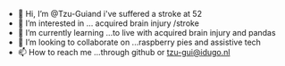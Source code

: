 - 👋 Hi, I’m @Tzu-Guiand i've suffered a stroke at 52
- 👀 I’m interested in ... acquired brain injury /stroke
- 🌱 I’m currently learning ...to live with acquired brain injury  and pandas
- 💞️ I’m looking to collaborate on ...raspberry pies and assistive tech
- 📫 How to reach me ...through github or tzu-gui@idugo.nl

<!---
Tzu-Gui/Tzu-Gui is a ✨ special ✨ repository because its `README.md` (this file) appears on your GitHub profile.
You can click the Preview link to take a look at your changes.
--->
